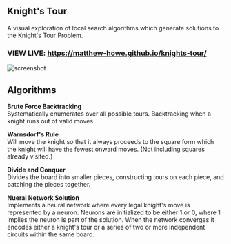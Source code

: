 ## Knight's Tour

A visual exploration of local search algorithms which generate solutions to the Knight's Tour Problem.

### VIEW LIVE: https://matthew-howe.github.io/knights-tour/

![screenshot](https://i.gyazo.com/95d962a1c73b8480d1002afce2b6f95a.png)


## Algorithms
  **Brute Force Backtracking**  
  Systematically enumerates over all possible tours. Backtracking when a knight runs out of valid moves

  **Warnsdorf's Rule**  
  Will move the knight so that it always proceeds to the square form which the knight will have the fewest onward moves. (Not including squares already visited.)

  **Divide and Conquer**  
  Divides the board into smaller pieces, constructing tours on each piece, and patching the pieces together.

  **Nueral Network Solution**  
  Implements a neural network where every legal knight's move is represented by a neuron. Neurons are initialized to be either 1 or 0, where 1 implies the neuron is part of the solution. When the network converges it encodes either a knight's tour or a series of two or more independent circuits within the same board.
